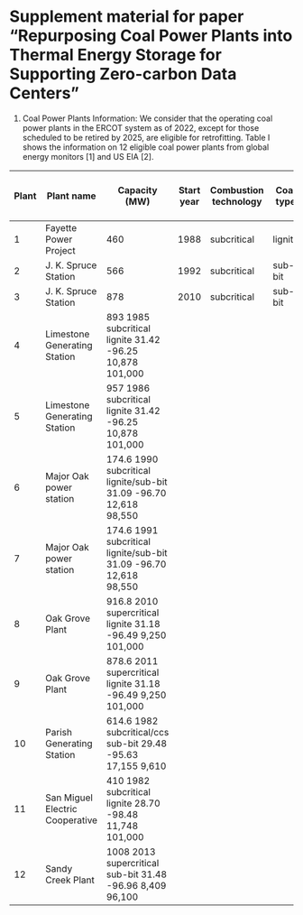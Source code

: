 # Supplement material for paper “Repurposing Coal Power Plants into Thermal Energy Storage for Supporting Zero-carbon Data Centers”

1. Coal Power Plants Information: We consider that the operating coal power plants in the ERCOT system as of 2022, except for those scheduled to be retired by 2025, are eligible for retrofitting. Table I shows the information on 12 eligible coal power plants from global energy monitors [1] and US EIA [2]. 

|Plant|	Plant name|	Capacity (MW)|	Start year|	Combustion technology|	Coal type|	Lat|	Lon|	Heat rate (Btu/kWh)|	Emission factor (kg CO2 /TJ)|
| -- | -- | -- | -- | -- | -- | -- | -- | -- | -- |
|1	| Fayette Power Project|	460|	1988|	subcritical|	lignite|	29.92|	-96.75|	10,878|	101,000|
|2	|J. K. Spruce Station|	566|	1992|	subcritical|	sub-bit|	29.31|	-98.32|	10,878|	96,100|
|3	|J. K. Spruce Station|	878|	2010|	subcritical|	sub-bit|	29.31|	-98.32|	9,572|	96,100|
|4	|Limestone Generating Station|	893	1985	subcritical	lignite	31.42	-96.25	10,878	101,000|
|5	|Limestone Generating Station|	957	1986	subcritical	lignite	31.42	-96.25	10,878	101,000|
|6	|Major Oak power station|	174.6	1990	subcritical	lignite/sub-bit	31.09	-96.70	12,618	98,550|
|7	|Major Oak power station|	174.6	1991	subcritical	lignite/sub-bit	31.09	-96.70	12,618	98,550|
|8	|Oak Grove Plant|	916.8	2010	supercritical	lignite	31.18	-96.49	9,250	101,000|
|9	|Oak Grove Plant|	878.6	2011	supercritical	lignite	31.18	-96.49	9,250	101,000|
|10	|Parish Generating Station|	614.6	1982	subcritical/ccs	sub-bit	29.48	-95.63	17,155	9,610|
|11	|San Miguel Electric Cooperative|	410	1982	subcritical	lignite	28.70	-98.48	11,748	101,000|
|12	|Sandy Creek Plant|	1008	2013	supercritical	sub-bit	31.48	-96.96	8,409	96,100|


